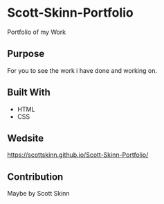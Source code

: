 # Scott-Skinn-Portfolio
Portfolio of my Work

## Purpose
For you to see the work i have done and working on.

## Built With
* HTML
* CSS

## Wedsite
https://scottskinn.github.io/Scott-Skinn-Portfolio/

## Contribution
Maybe by Scott Skinn
